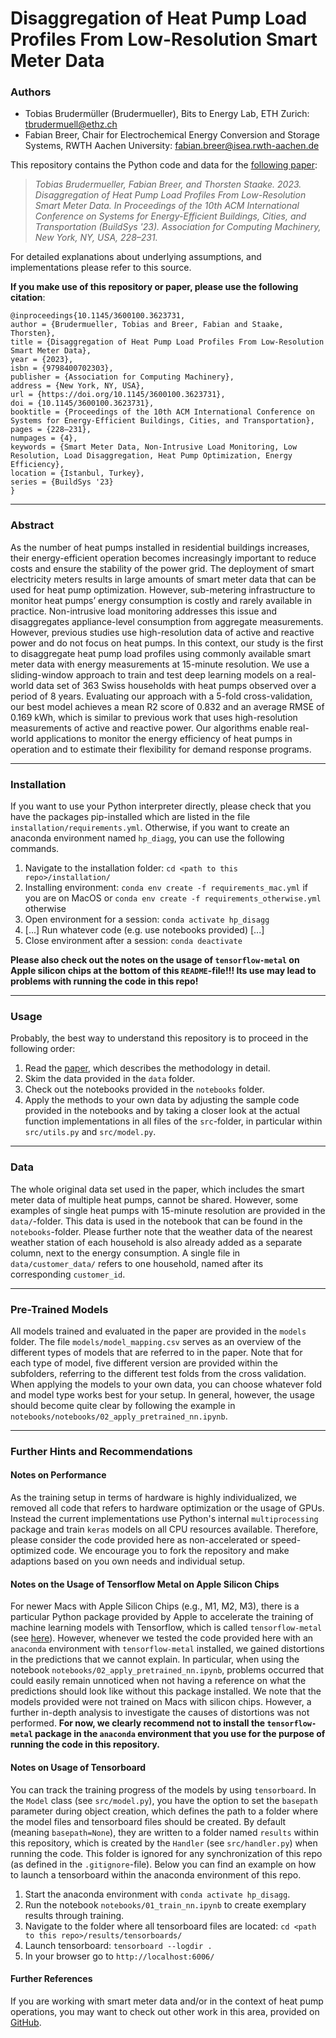 # Disaggregation of Heat Pump Load Profiles From Low-Resolution Smart Meter Data

### Authors
- Tobias Brudermüller (Brudermueller), Bits to Energy Lab, ETH Zurich: <tbrudermuell@ethz.ch>
- Fabian Breer, Chair for Electrochemical Energy Conversion and Storage Systems, RWTH Aachen University: <fabian.breer@isea.rwth-aachen.de>

This repository contains the Python code and data for the [following paper](https://dl.acm.org/doi/abs/10.1145/3600100.3623731): 

> *Tobias Brudermueller, Fabian Breer, and Thorsten Staake. 2023. Disaggregation of Heat Pump Load Profiles From Low-Resolution Smart Meter Data. In Proceedings of the 10th ACM International Conference on Systems for Energy-Efficient Buildings, Cities, and Transportation (BuildSys '23). Association for Computing Machinery, New York, NY, USA, 228–231.*

For detailed explanations about underlying assumptions, and implementations please refer to this source. 

**If you make use of this repository or paper, please use the following citation**: 

```
@inproceedings{10.1145/3600100.3623731, 
author = {Brudermueller, Tobias and Breer, Fabian and Staake, Thorsten}, 
title = {Disaggregation of Heat Pump Load Profiles From Low-Resolution Smart Meter Data}, 
year = {2023}, 
isbn = {9798400702303}, 
publisher = {Association for Computing Machinery}, 
address = {New York, NY, USA}, 
url = {https://doi.org/10.1145/3600100.3623731}, 
doi = {10.1145/3600100.3623731}, 
booktitle = {Proceedings of the 10th ACM International Conference on Systems for Energy-Efficient Buildings, Cities, and Transportation}, 
pages = {228–231}, 
numpages = {4}, 
keywords = {Smart Meter Data, Non-Intrusive Load Monitoring, Low Resolution, Load Disaggregation, Heat Pump Optimization, Energy Efficiency}, 
location = {Istanbul, Turkey}, 
series = {BuildSys '23}
}
```

---

### Abstract 

As the number of heat pumps installed in residential buildings increases, their energy-efficient operation becomes increasingly important to reduce costs and ensure the stability of the power grid. The deployment of smart electricity meters results in large amounts of smart meter data that can be used for heat pump optimization. However, sub-metering infrastructure to monitor heat pumps’ energy consumption is costly and rarely available in practice. Non-intrusive load monitoring addresses this issue and disaggregates appliance-level consumption from aggregate measurements. However, previous studies use high-resolution data of active and reactive power and do not focus on heat pumps. In this context, our study is the first to disaggregate heat pump load profiles using commonly available smart meter data with energy measurements at 15-minute resolution. We use a sliding-window approach to train and test deep learning models on a real-world data set of 363 Swiss households with heat pumps observed over a period of 8 years. Evaluating our approach with a 5-fold cross-validation, our best model achieves a mean R2 score of 0.832 and an average RMSE of 0.169 kWh, which is similar to previous work that uses high-resolution measurements of active and reactive power. Our algorithms enable real-world applications to monitor the energy efficiency of heat pumps in operation and to estimate their flexibility for demand response programs.

---

### Installation 

If you want to use your Python interpreter directly, please check that you have the packages pip-installed which are listed in the file ```installation/requirements.yml```. Otherwise, if you want to create an anaconda environment named ```hp_diagg```, you can use the following commands.

1. Navigate to the installation folder: ```cd <path to this repo>/installation/```
2. Installing environment: ```conda env create -f requirements_mac.yml``` if you are on MacOS or ```conda env create -f requirements_otherwise.yml``` otherwise
3. Open environment for a session: ```conda activate hp_disagg```
4. [...] Run whatever code (e.g. use notebooks provided) [...]
5. Close environment after a session: ```conda deactivate```

**Please also check out the notes on the usage of ```tensorflow-metal``` on Apple silicon chips at the bottom of this ```README```-file!!! Its use may lead to problems with running the code in this repo!**

---

### Usage 

Probably, the best way to understand this repository is to proceed in the following order: 

1. Read the [paper](https://dl.acm.org/doi/abs/10.1145/3600100.3623731), which describes the methodology in detail.
2. Skim the data provided in the ```data``` folder. 
3. Check out the notebooks provided in the ```notebooks``` folder. 
4. Apply the methods to your own data by adjusting the sample code provided in the notebooks and by taking a closer look at the actual function implementations in all files of the ```src```-folder, in particular within ```src/utils.py``` and ```src/model.py```.

---

### Data

The whole original data set used in the paper, which includes the smart meter data of multiple heat pumps, cannot be shared. However, some examples of single heat pumps with 15-minute resolution are provided in the ```data/```-folder. This data is used in the notebook that can be found in the ```notebooks```-folder. Please further note that the weather data of the nearest weather station of each household is also already added as a separate column, next to the energy consumption. A single file in ```data/customer_data/``` refers to one household, named after its corresponding ```customer_id```.

---

### Pre-Trained Models

All models trained and evaluated in the paper are provided in the ```models``` folder. The file ```models/model_mapping.csv``` serves as an overview of the different types of models that are referred to in the paper. Note that for each type of model, five different version are provided within the subfolders, referring to the different test folds from the cross validation. When applying the models to your own data, you can choose whatever fold and model type works best for your setup. In general, however, the usage should become quite clear by following the example in ```notebooks/notebooks/02_apply_pretrained_nn.ipynb```.

---

### Further Hints and Recommendations

#### Notes on Performance

As the training setup in terms of hardware is highly individualized, we removed all code that refers to hardware optimization or the usage of GPUs. Instead the current implementations use Python's internal ```multiprocessing``` package and train ```keras``` models on all CPU resources available. Therefore, please consider the code provided here as non-accelerated or speed-optimized code. We encourage you to fork the repository and make adaptions based on you own needs and individual setup.

#### Notes on the Usage of Tensorflow Metal on Apple Silicon Chips

For newer Macs with Apple Silicon Chips (e.g., M1, M2, M3), there is a particular Python package provided by Apple to accelerate the training of machine learning models with Tensorflow, which is called ```tensorflow-metal``` (see [here](https://developer.apple.com/metal/tensorflow-plugin/)). However, whenever we tested the code provided here with an ```anaconda``` environment with ```tensorflow-metal``` installed, we gained distortions in the predictions that we cannot explain. In particular, when using the notebook ```notebooks/02_apply_pretrained_nn.ipynb```, problems occurred that could easily remain unnoticed when not having a reference on what the predictions should look like without this package installed. We note that the models provided were not trained on Macs with silicon chips. However, a further in-depth analysis to investigate the causes of distortions was not performed. **For now, we clearly recommend not to install the ```tensorflow-metal``` package in the ```anaconda``` environment that you use for the purpose of running the code in this repository.**

#### Notes on Usage of Tensorboard 

You can track the training progress of the models by using ```tensorboard```. In the ```Model``` class (see ```src/model.py```), you have the option to set the ```basepath``` parameter during object creation, which defines the path to a folder where the model files and tensorboard files should be created. By default (meaning ```basepath=None```), they are written to a folder named ```results``` within this repository, which is created by the ```Handler``` (see ```src/handler.py```) when running the code. This folder is ignored for any synchronization of this repo (as defined in the ```.gitignore```-file). Below you can find an example on how to launch a tensorboard within the anaconda environment of this repo. 

1. Start the anaconda environment with ```conda activate hp_disagg```.
2. Run the notebook ```notebooks/01_train_nn.ipynb``` to create exemplary results through training. 
3. Navigate to the folder where all tensorboard files are located: ```cd <path to this repo>/results/tensorboards/```
4. Launch tensorboard: ```tensorboard --logdir .```
5. In your browser go to ```http://localhost:6006/``` 

#### Further References 

If you are working with smart meter data and/or in the context of heat pump operations, you may want to check out other work in this area, provided on [GitHub](https://github.com/tbrumue). 
